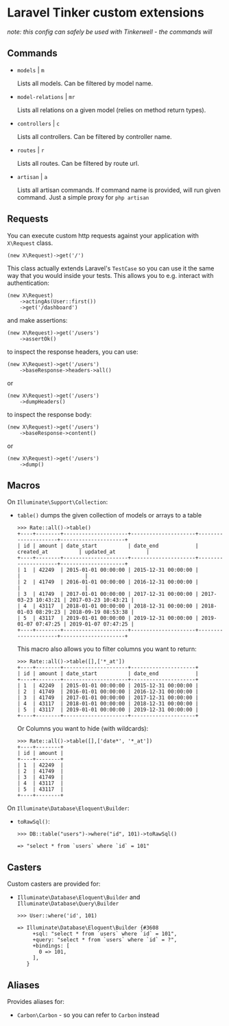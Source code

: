 # Laravel Tinker custom extensions

*note: this config can safely be used with Tinkerwell - the commands will*

## Commands

- `models` | `m`

    Lists all models. Can be filtered by model name.

- `model-relations` | `mr`

    Lists all relations on a given model (relies on method return types).

- `controllers` | `c`

    Lists all controllers. Can be filtered by controller name.

- `routes` | `r`

    Lists all routes. Can be filtered by route url.

- `artisan` | `a`

    Lists all artisan commands. If command name is provided, will run given command. Just a simple proxy for `php artisan`

## Requests

You can execute custom http requests against your application with `X\Request` class.

    (new X\Request)->get('/')

This class actually extends Laravel's `TestCase` so you can use it the same way that you would inside your tests. This allows you to e.g. interact with authentication:

    (new X\Request)
        ->actingAs(User::first())
        ->get('/dashboard')

and make assertions:

    (new X\Request)->get('/users')
        ->assertOk()

to inspect the response headers, you can use:

    (new X\Request)->get('/users')
        ->baseResponse->headers->all()

or

    (new X\Request)->get('/users')
        ->dumpHeaders()

to inspect the response body:

    (new X\Request)->get('/users')
        ->baseResponse->content()

or

    (new X\Request)->get('/users')
        ->dump()


## Macros

On `Illuminate\Support\Collection`:

- `table()` dumps the given collection of models or arrays to a table

    ```
    >>> Rate::all()->table()
    +----+--------+---------------------+---------------------+---------------------+---------------------+
    | id | amount | date_start          | date_end            | created_at          | updated_at          |
    +----+--------+---------------------+---------------------+---------------------+---------------------+
    | 1  | 42249  | 2015-01-01 00:00:00 | 2015-12-31 00:00:00 |                     |                     |
    | 2  | 41749  | 2016-01-01 00:00:00 | 2016-12-31 00:00:00 |                     |                     |
    | 3  | 41749  | 2017-01-01 00:00:00 | 2017-12-31 00:00:00 | 2017-03-23 10:43:21 | 2017-03-23 10:43:21 |
    | 4  | 43117  | 2018-01-01 00:00:00 | 2018-12-31 00:00:00 | 2018-01-03 08:29:23 | 2018-09-19 08:53:38 |
    | 5  | 43117  | 2019-01-01 00:00:00 | 2019-12-31 00:00:00 | 2019-01-07 07:47:25 | 2019-01-07 07:47:25 |
    +----+--------+---------------------+---------------------+---------------------+---------------------+
    ```

    This macro also allows you to filter columns you want to return:

    ```
    >>> Rate::all()->table([],['*_at'])
    +----+--------+---------------------+---------------------+
    | id | amount | date_start          | date_end            |
    +----+--------+---------------------+---------------------+
    | 1  | 42249  | 2015-01-01 00:00:00 | 2015-12-31 00:00:00 |
    | 2  | 41749  | 2016-01-01 00:00:00 | 2016-12-31 00:00:00 |
    | 3  | 41749  | 2017-01-01 00:00:00 | 2017-12-31 00:00:00 |
    | 4  | 43117  | 2018-01-01 00:00:00 | 2018-12-31 00:00:00 |
    | 5  | 43117  | 2019-01-01 00:00:00 | 2019-12-31 00:00:00 |
    +----+--------+---------------------+---------------------+
    ```

    Or Columns you want to hide (with wildcards):

    ```
    >>> Rate::all()->table([],['date*', '*_at'])
    +----+--------+
    | id | amount |
    +----+--------+
    | 1  | 42249  |
    | 2  | 41749  |
    | 3  | 41749  |
    | 4  | 43117  |
    | 5  | 43117  |
    +----+--------+
    ```

On `Illuminate\Database\Eloquent\Builder`:

- `toRawSql()`:

    ```
    >>> DB::table("users")->where("id", 101)->toRawSql()

    => "select * from `users` where `id` = 101"
    ```

## Casters

Custom casters are provided for:

- `Illuminate\Database\Eloquent\Builder` and `Illuminate\Database\Query\Builder`

    ```
    >>> User::where('id', 101)

    => Illuminate\Database\Eloquent\Builder {#3608
         +sql: "select * from `users` where `id` = 101",
         +query: "select * from `users` where `id` = ?",
         +bindings: [
           0 => 101,
         ],
       }
    ```

## Aliases

Provides aliases for:

- `Carbon\Carbon` - so you can refer to `Carbon` instead

